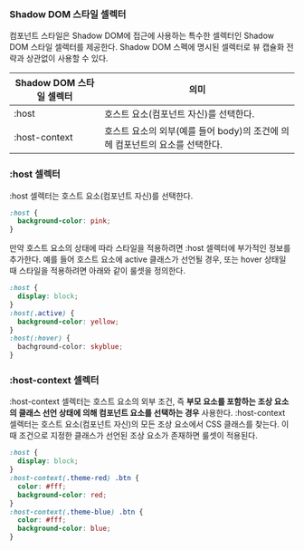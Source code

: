 ### Shadow DOM 스타일 셀렉터

컴포넌트 스타일은 Shadow DOM에 접근에 사용하는 특수한 셀렉터인 Shadow DOM 스타일 셀렉터를 제공한다. Shadow DOM 스펙에 명시된 셀렉터로 뷰 캡슐화 전략과 상관없이 사용할 수 있다.

| Shadow DOM 스타일 셀렉터 | 의미                                                         |
| ------------------------ | ------------------------------------------------------------ |
| :host                    | 호스트 요소(컴포넌트 자신)를 선택한다.                       |
| :host-context            | 호스트 요소의 외부(예를 들어 body)의 조건에 의헤 컴포넌트의 요소를 선택한다. |

### :host 셀렉터

:host 셀렉터는 호스트 요소(컴포넌트 자신)를 선택한다. 

```css
:host {
  background-color: pink;
}
```

만약 호스트 요소의 상태에 따라 스타일을 적용하려면 :host 셀렉터에 부가적인 정보를 추가한다. 예를 들어 호스트 요소에 active 클래스가 선언될 경우, 또는 hover 상태일 때 스타일을 적용하려면 아래와 같이 룰셋을 정의한다.

```css
:host {
  display: block;
}
:host(.active) {
  background-color: yellow;
}
:host(:hover) {
  bachground-color: skyblue;
}
```

### :host-context 셀렉터

:host-context 셀렉터는 호스트 요소의 외부 조건, 즉 **부모 요소를 포함하는 조상 요소의 클래스 선언 상태에 의해 컴포넌트 요소를 선택하는 경우** 사용한다. :host-context 셀렉터는 호스트 요소(컴포넌트 자신)의 모든 조상 요소에서 CSS 클래스를 찾는다. 이때 조건으로 지정한 클래스가 선언된 조상 요소가 존재하면 룰셋이 적용된다.

```css
:host {
  display: block;
}
:host-context(.theme-red) .btn {
  color: #fff;
  background-color: red;
}
:host-context(.theme-blue) .btn {
  color: #fff;
  background-color: blue;
}
```









